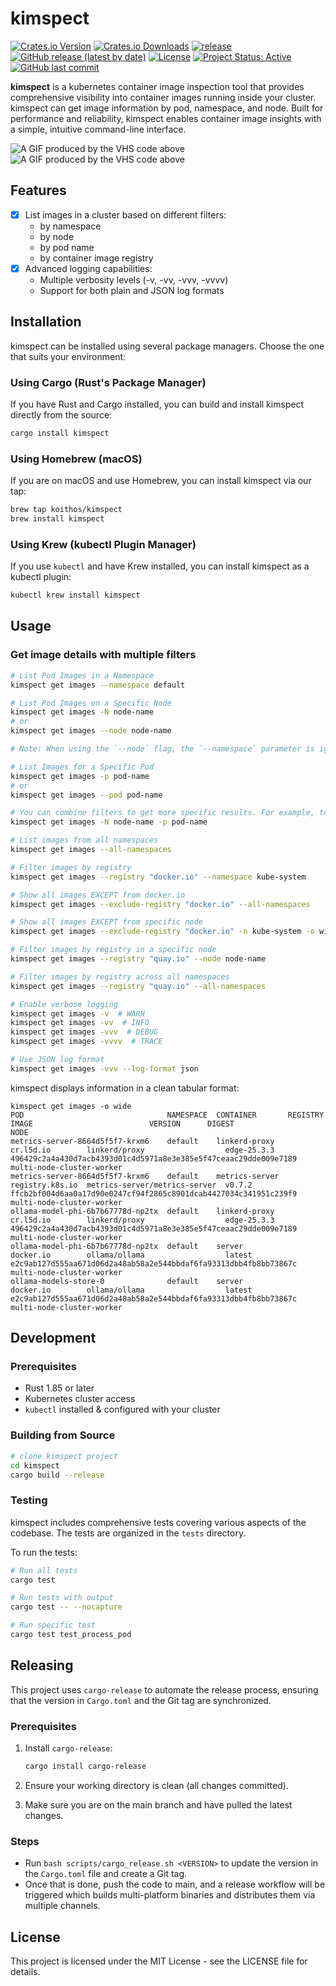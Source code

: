 # kimspect

[![Crates.io Version](https://img.shields.io/crates/v/kimspect)](https://crates.io/crates/kimspect) [![Crates.io Downloads](https://img.shields.io/crates/d/kimspect)](https://crates.io/crates/kimspect) [![release](https://github.com/koithos/kimspect/actions/workflows/release.yml/badge.svg)](https://github.com/koithos/kimspect/actions/workflows/release.yml) [![GitHub release (latest by date)](https://img.shields.io/github/v/release/koithos/kimspect)](https://github.com/koithos/kimspect/releases/latest) [![License](https://img.shields.io/crates/l/kimspect)](https://github.com/koithos/kimspect/blob/main/LICENSE) [![Project Status: Active](https://www.repostatus.org/badges/latest/active.svg)](https://www.repostatus.org/#active) [![GitHub last commit](https://img.shields.io/github/last-commit/koithos/kimspect)](https://github.com/koithos/kimspect/commits/main)

**kimspect** is a kubernetes container image inspection tool that provides comprehensive visibility into container images running inside your cluster. kimspect can get image information by pod, namespace, and node. Built for performance and reliability, kimspect enables container image insights with a simple, intuitive command-line interface.

<picture>
  <img alt="A GIF produced by the VHS code above" src=".vhs/demo-normal.gif">
</picture>

<picture>
  <img alt="A GIF produced by the VHS code above" src=".vhs/demo-normal.gif">
</picture>

## Features

- [x] List images in a cluster based on different filters:
  - by namespace
  - by node
  - by pod name
  - by container image registry
- [x] Advanced logging capabilities:
  - Multiple verbosity levels (-v, -vv, -vvv, -vvvv)
  - Support for both plain and JSON log formats

## Installation

kimspect can be installed using several package managers. Choose the one that suits your environment:

### Using Cargo (Rust's Package Manager)

If you have Rust and Cargo installed, you can build and install kimspect directly from the source:

```bash
cargo install kimspect
```

### Using Homebrew (macOS)

If you are on macOS and use Homebrew, you can install kimspect via our tap:

```bash
brew tap koithos/kimspect
brew install kimspect
```

### Using Krew (kubectl Plugin Manager)

If you use `kubectl` and have Krew installed, you can install kimspect as a kubectl plugin:

```bash
kubectl krew install kimspect
```

## Usage

### Get image details with multiple filters

```bash
# List Pod Images in a Namespace
kimspect get images --namespace default

# List Pod Images on a Specific Node
kimspect get images -N node-name
# or
kimspect get images --node node-name

# Note: When using the `--node` flag, the `--namespace` parameter is ignored as it will show pods from all namespaces on the specified node.

# List Images for a Specific Pod
kimspect get images -p pod-name
# or
kimspect get images --pod pod-name

# You can combine filters to get more specific results. For example, to get images for a specific pod on a specific node:
kimspect get images -N node-name -p pod-name

# List images from all namespaces
kimspect get images --all-namespaces

# Filter images by registry
kimspect get images --registry "docker.io" --namespace kube-system

# Show all images EXCEPT from docker.io
kimspect get images --exclude-registry "docker.io" --all-namespaces

# Show all images EXCEPT from specific node
kimspect get images --exclude-registry "docker.io" -n kube-system -o wide

# Filter images by registry in a specific node
kimspect get images --registry "quay.io" --node node-name

# Filter images by registry across all namespaces
kimspect get images --registry "quay.io" --all-namespaces

# Enable verbose logging
kimspect get images -v  # WARN
kimspect get images -vv  # INFO
kimspect get images -vvv  # DEBUG
kimspect get images -vvvv  # TRACE

# Use JSON log format
kimspect get images -vvv --log-format json
```

kimspect displays information in a clean tabular format:

```
kimspect get images -o wide
POD                                NAMESPACE  CONTAINER       REGISTRY         IMAGE                          VERSION      DIGEST                                                            NODE
metrics-server-8664d5f5f7-krxm6    default    linkerd-proxy   cr.l5d.io        linkerd/proxy                  edge-25.3.3  496429c2a4a430d7acb4393d01c4d5971a8e3e385e5f47ceaac29dde009e7189  multi-node-cluster-worker
metrics-server-8664d5f5f7-krxm6    default    metrics-server  registry.k8s.io  metrics-server/metrics-server  v0.7.2       ffcb2bf004d6aa0a17d90e0247cf94f2865c8901dcab4427034c341951c239f9  multi-node-cluster-worker
ollama-model-phi-6b7b67778d-np2tx  default    linkerd-proxy   cr.l5d.io        linkerd/proxy                  edge-25.3.3  496429c2a4a430d7acb4393d01c4d5971a8e3e385e5f47ceaac29dde009e7189  multi-node-cluster-worker
ollama-model-phi-6b7b67778d-np2tx  default    server          docker.io        ollama/ollama                  latest       e2c9ab127d555aa671d06d2a48ab58a2e544bbdaf6fa93313dbb4fb8bb73867c  multi-node-cluster-worker
ollama-models-store-0              default    server          docker.io        ollama/ollama                  latest       e2c9ab127d555aa671d06d2a48ab58a2e544bbdaf6fa93313dbb4fb8bb73867c  multi-node-cluster-worker
```

## Development

### Prerequisites

- Rust 1.85 or later
- Kubernetes cluster access
- `kubectl` installed & configured with your cluster

### Building from Source

```bash
# clone kimspect project
cd kimspect
cargo build --release
```

### Testing

kimspect includes comprehensive tests covering various aspects of the codebase. The tests are organized in the `tests` directory.

To run the tests:

```bash
# Run all tests
cargo test

# Run tests with output
cargo test -- --nocapture

# Run specific test
cargo test test_process_pod
```

## Releasing

This project uses `cargo-release` to automate the release process, ensuring that the version in `Cargo.toml` and the Git tag are synchronized.

### Prerequisites

1.  Install `cargo-release`:

    ```bash
    cargo install cargo-release
    ```

2.  Ensure your working directory is clean (all changes committed).
3.  Make sure you are on the main branch and have pulled the latest changes.

### Steps

- Run `bash scripts/cargo_release.sh <VERSION>` to update the version in the `Cargo.toml` file and create a Git tag.
- Once that is done, push the code to main, and a release workflow will be triggered which builds multi-platform binaries and distributes them via multiple channels.

## License

This project is licensed under the MIT License - see the LICENSE file for details.
